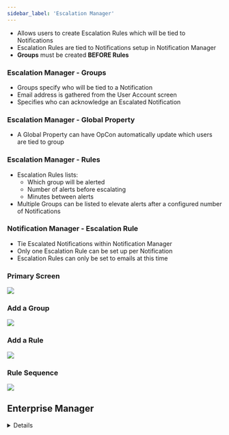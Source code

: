 ```yaml
---
sidebar_label: 'Escalation Manager'
---
```


* Allows users to create Escalation Rules which will be tied to Notifications
* Escalation Rules are tied to Notifications setup in Notification Manager
* **Groups** must be created **BEFORE Rules**

### Escalation Manager - Groups

* Groups specify who will be tied to a Notification
* Email address is gathered from the User Account screen
* Specifies who can acknowledge an Escalated Notification

### Escalation Manager - Global Property

* A Global Property can have OpCon automatically update which users are tied to group

### Escalation Manager - Rules

* Escalation Rules lists:
    * Which group will be alerted
    * Number of alerts before escalating
    * Minutes between alerts
* Multiple Groups can be listed to elevate alerts after a configured number of Notifications

### Notification Manager - Escalation Rule

* Tie Escalated Notifications within Notification Manager
* Only one Escalation Rule can be set up per Notification
* Escalation Rules can only be set to emails at this time

### Primary Screen

![](../static/imgbasic/sm-escalation-manager-main.png)

### Add a Group

![](../static/imgbasic/sm-escalation-manager-group.png)

### Add a Rule

![](../static/imgbasic/sm-escalation-rule-add.png)

### Rule Sequence

![](../static/imgbasic/sm-escalation-rule-sequence.png)

## Enterprise Manager

<details>

#### Selection Screen

![](../static/imgbasic/326.png)

#### Add a Group

![](../static/imgbasic/328.png)

#### Rule Sequence

![](../static/imgbasic/329.png)

#### Definitions/Descriptions

![](../static/imgbasic/330.png)


#### Escalation Acknowledgement (Enterprise Manager)

* Once Escalation is triggered, any User tied to an Escalation Group must Acknowledge it to stop the Escalation Cycle
* End Alert in **Escalation Acknowledgement** screen
* A Symbol will appear in bottom of Enterprise Manager near the SAM Pulse, showing how many Notifications are being Escalated

![](../static/imgbasic/331.png)

![](../static/imgbasic/332.png)
 
#### Escalation Alert Icon in Tooltip Bar

![](../static/imgbasic/333.png)

</details>